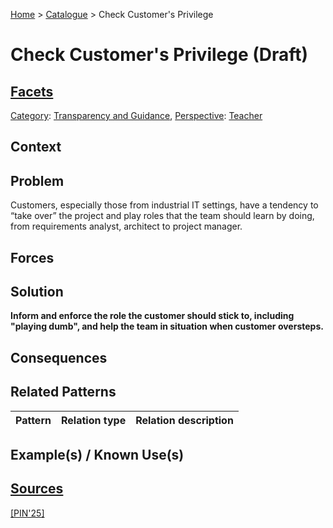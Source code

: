 [Home](../README.md) > [Catalogue](../Patterns_catalogue.md) > Check Customer's Privilege

# Check Customer's Privilege (Draft)

## [Facets](facets/facets.md)

[Category](facets/categories/categories.md): [Transparency and Guidance](facets/categories/Transparency_and_Guidance.md), [Perspective](facets/perspectives/perspectives.md): [Teacher](facets/perspectives/Teacher.md)

## Context

## Problem

Customers, especially those from industrial IT settings, have a tendency to “take over” the project and play roles that the team should learn by doing, from requirements analyst, architect to project manager.

## Forces

## Solution

**Inform and enforce the role the customer should stick to, including "playing dumb", and help the team in situation when customer oversteps.**

## Consequences

## Related Patterns

|Pattern|Relation type|Relation description|
|--|--|--|
 
## Example(s) / Known Use(s) 

## [Sources](../References.md)

[[PIN'25]](publications/pin25/pin25.md)
